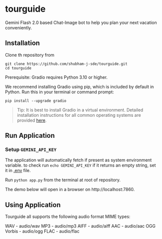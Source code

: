 # tourguide
Gemini Flash 2.0 based Chat-Image bot to help you plan your next vacation conveniently. 

## Installation

Clone th repository from 

```
git clone https://github.com/shubham-j-sde/tourguide.git
cd tourguide
```

Prerequisite: Gradio requires Python 3.10 or higher.

We recommend installing Gradio using pip, which is included by default in Python. Run this in your terminal or command prompt:


`pip install --upgrade gradio`

> Tip: It is best to install Gradio in a virtual environment. Detailed installation instructions for all common operating systems are provided [here](https://www.gradio.app/main/guides/installing-gradio-in-a-virtual-environment).
 
## Run Application

### Setup `GEMINI_API_KEY` 
The application will automatically fetch if present as system environment variable. to check run `echo GEMINI_API_KEY`
if it returns an empty string, set it in [.env](/.env) file.


Run `python app.py` from the terminal at root of repository.

The demo below will open in a browser on http://localhost:7860.

## 

## Using Application



Tourguide all supports the following audio format MIME types:

WAV - audio/wav
MP3 - audio/mp3
AIFF - audio/aiff
AAC - audio/aac
OGG Vorbis - audio/ogg
FLAC - audio/flac


